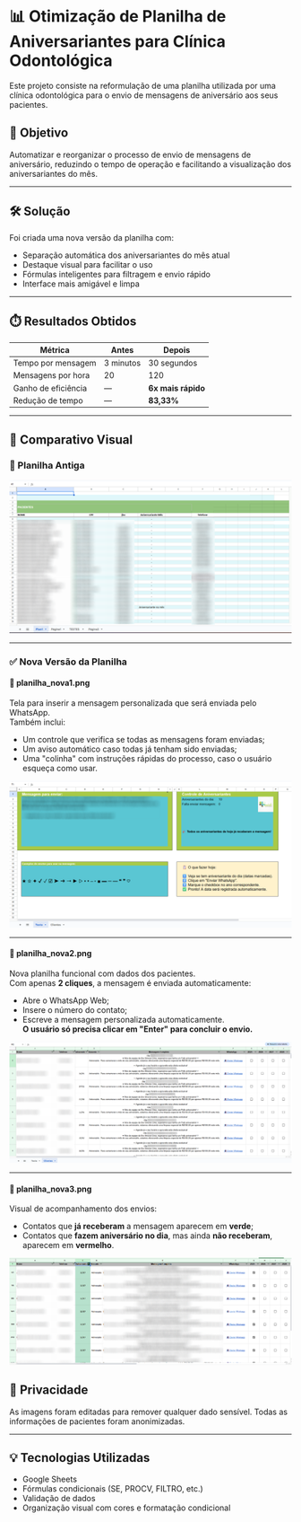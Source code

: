 # 📊 Otimização de Planilha de Aniversariantes para Clínica Odontológica

Este projeto consiste na reformulação de uma planilha utilizada por uma clínica odontológica para o envio de mensagens de aniversário aos seus pacientes.

## 🎯 Objetivo

Automatizar e reorganizar o processo de envio de mensagens de aniversário, reduzindo o tempo de operação e facilitando a visualização dos aniversariantes do mês.

---

## 🛠️ Solução

Foi criada uma nova versão da planilha com:

- Separação automática dos aniversariantes do mês atual
- Destaque visual para facilitar o uso
- Fórmulas inteligentes para filtragem e envio rápido
- Interface mais amigável e limpa

---

## ⏱️ Resultados Obtidos

| Métrica                 | Antes              | Depois              |
|------------------------|--------------------|---------------------|
| Tempo por mensagem     | 3 minutos          | 30 segundos         |
| Mensagens por hora     | 20                 | 120                 |
| Ganho de eficiência    | —                  | **6x mais rápido**  |
| Redução de tempo       | —                  | **83,33%**          |

---

## 📸 Comparativo Visual

### 🧾 Planilha Antiga

![Planilha Antiga](imagens/planilha_antiga.png)

---

### ✅ Nova Versão da Planilha

#### 🧾 planilha_nova1.png  
Tela para inserir a mensagem personalizada que será enviada pelo WhatsApp.  
Também inclui:
- Um controle que verifica se todas as mensagens foram enviadas;
- Um aviso automático caso todas já tenham sido enviadas;
- Uma "colinha" com instruções rápidas do processo, caso o usuário esqueça como usar.

![Nova Planilha - Visão Geral](imagens/planilha_nova1.png)

---

#### 🧾 planilha_nova2.png  
Nova planilha funcional com dados dos pacientes.  
Com apenas **2 cliques**, a mensagem é enviada automaticamente:
- Abre o WhatsApp Web;
- Insere o número do contato;
- Escreve a mensagem personalizada automaticamente.  
**O usuário só precisa clicar em "Enter" para concluir o envio.**

![Nova Planilha - Dados Processados](imagens/planilha_nova2.png)

---

#### 🧾 planilha_nova3.png  
Visual de acompanhamento dos envios:  
- Contatos que **já receberam** a mensagem aparecem em **verde**;  
- Contatos que **fazem aniversário no dia**, mas ainda **não receberam**, aparecem em **vermelho**.

![Nova Planilha - Lista de Aniversariantes](imagens/planilha_nova3.png)


## 🔐 Privacidade

As imagens foram editadas para remover qualquer dado sensível. Todas as informações de pacientes foram anonimizadas.

---

## 💡 Tecnologias Utilizadas

- Google Sheets
- Fórmulas condicionais (SE, PROCV, FILTRO, etc.)
- Validação de dados
- Organização visual com cores e formatação condicional

